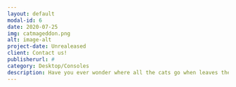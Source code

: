 ```yaml
---
layout: default
modal-id: 6
date: 2020-07-25
img: catmageddon.png
alt: image-alt
project-date: Unrealeased
client: Contact us!
publisherurl: #
category: Desktop/Consoles
description: Have you ever wonder where all the cats go when leaves their home? They are competing in a crazy cat-sports tournament! Are you prepared to play their games?.
---
```

